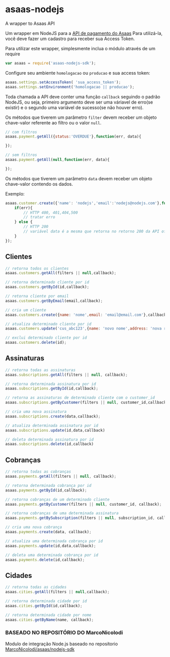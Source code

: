 # asaas-nodejs
A wrapper to Asaas API

Um wrapper em NodeJS para a [API de pagamento do Asaas](https://www.asaas.com/documentacao/faq-asaas/)
Para utilizá-la, você deve fazer um cadastro para receber sua Access Token.

Para utilizar este wrapper, simplesmente inclua o módulo através de um require

```javascript
var asaas = require('asaas-nodejs-sdk');
```

Configure seu ambiente `homologacao` ou `producao` e sua access token:

```javascript
asaas.settings.setAccessToken( 'sua_access_token');
asaas.settings.setEnvironment('homologacao || producao');
``` 

Toda chamada a API deve conter uma função `callback` seguindo o padrão NodeJS, ou seja, primeiro argumento deve ser uma váriavel de erro(se existir) e o segundo uma variável de sucesso(se não houver erro).

Os métodos que tiverem um parâmetro `filter` devem receber um objeto chave-valor referente ao filtro ou o valor `null`.

```javascript
// com filtros
asaas.payment.getAll({status:'OVERDUE'},function(err, data){

});

// sem filtros
asaas.payment.getAll(null,function(err, data){

});
```


Os métodos que tiverem um parâmetro `data` devem receber um objeto chave-valor contendo os dados.

Exemplo:

```javascript
asaas.customer.create({'name': 'nodejs','email':'nodejs@nodejs.com'},function(err, data){
	if(err){
		// HTTP 400, 401,404,500
		// tratar erro
	} else {
		// HTTP 200
		// variável data é a mesma que retorna no retorno 200 da API oficial
	}
});
```

## Clientes

```javascript
// retorna todos os clientes
asaas.customers.getAll(filters || null,callback);

// retorna determinado cliente por id
asaas.customers.getById(id,callback);

// retorna cliente por email
asaas.customers.getByEmail(email,callback);

// cria um cliente
asaas.customers.create({name: 'nome',email: 'email@email.com'},callback);

// atualiza determinado cliente por id
asaas.customers.update('cus_abc123',{name: 'novo nome',address: 'nova rua'},callback);

// exclui determinado cliente por id
asaas.customers.delete(id);
```

## Assinaturas

```javascript
// retorna todas as assinaturas
asaas.subscriptions.getAll(filters || null, callback);

// retorna determinada assinatura por id
asaas.subscriptions.getById(id,callback);

// retorna as assinaturas de determinado cliente com o customer_id
asaas.subscriptions.getByCustomer(filters || null, customer_id,callback);

// cria uma nova assinatura
asaas.subscriptions.create(data,callback);

// atualiza determinada assinatura por id
asaas.subscriptions.update(id,data,callback)

// deleta determinada assinatura por id
asaas.subscriptions.delete(id,callback)

```

## Cobranças

```javascript
// retorna todas as cobranças
asaas.payments.getAll(filters || null, callback);

// retorna determinada cobrança por id
asaas.payments.getById(id,callback);

// retorna cobranças de um determinado cliente
asaas.payments.getByCustomer(filters || null, customer_id, callback);

// retorna cobranças de uma determinada assinatura
asaas.payments.getBySubscription(filters || null, subscription_id, callback);

// cria uma nova cobrança
asaas.payments.create(data, callback);

// atualiza uma determinada cobrança por id
asaas.payments.update(id,data,callback);

// deleta uma determinada cobrança por id
asaas.payments.delete(id,callback);

```

## Cidades

```javascript
// retorna todas as cidades
asaas.cities.getAll(filters || null,callback);

// retorna determinada cidade por id
asaas.cities.getById(id,callback);

// retorna determinada cidade por nome
asaas.cities.getByName(name, callback);

```

### BASEADO NO REPOSITÓRIO DO MarcoNicolodi
Modulo de integração Node.js baseado no reposítorio [MarcoNicolodi/asaas/nodejs-sdk](https://github.com/MarcoNicolodi/asaas-nodejs-sdk)